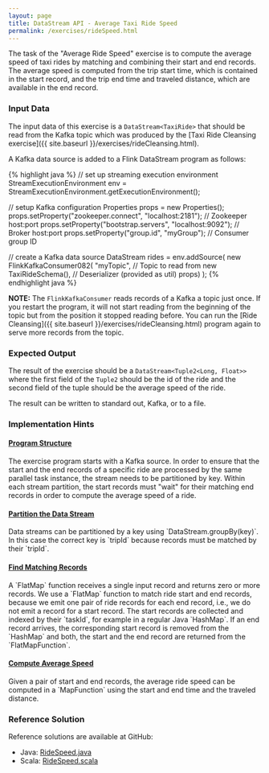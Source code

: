 ```yaml
---
layout: page
title: DataStream API - Average Taxi Ride Speed
permalink: /exercises/rideSpeed.html
---
```


The task of the "Average Ride Speed" exercise is to compute the average speed of taxi rides by matching and combining their start and end records. The average speed is computed from the trip start time, which is contained in the start record, and the trip end time and traveled distance, which are available in the end record.

### Input Data

The input data of this exercise is a `DataStream<TaxiRide>` that should be read from the Kafka topic which was produced by the [Taxi Ride Cleansing exercise]({{ site.baseurl }}/exercises/rideCleansing.html).

A Kafka data source is added to a Flink DataStream program as follows:

{% highlight java %}
// set up streaming execution environment
StreamExecutionEnvironment env = 
	StreamExecutionEnvironment.getExecutionEnvironment();

// setup Kafka configuration
Properties props = new Properties();
props.setProperty("zookeeper.connect", "localhost:2181"); // Zookeeper host:port
props.setProperty("bootstrap.servers", "localhost:9092"); // Broker host:port
props.setProperty("group.id", "myGroup");                 // Consumer group ID

// create a Kafka data source
DataStream<TaxiRide> rides = env.addSource(
  new FlinkKafkaConsumer082<TaxiRide>(
    "myTopic",                                // Topic to read from
    new TaxiRideSchema(),                     // Deserializer (provided as util)
    props)
  );
{% endhighlight java %}

**NOTE:** The `FlinkKafkaConsumer` reads records of a Kafka a topic just once. If you restart the program, it will not start reading from the beginning of the topic but from the position it stopped reading before. You can run the [Ride Cleansing]({{ site.baseurl }}/exercises/rideCleansing.html) program again to serve more records from the topic.

### Expected Output

The result of the exercise should be a `DataStream<Tuple2<Long, Float>>` where the first field of the `Tuple2` should be the id of the ride and the second field of the tuple should be the average speed of the ride.

The result can be written to standard out, Kafka, or to a file.

### Implementation Hints

<div class="panel-group" id="accordion" role="tablist" aria-multiselectable="true">
  <div class="panel panel-default">
    <div class="panel-heading" role="tab" id="headingOne">
      <h4 class="panel-title">
        <a class="collapsed" role="button" data-toggle="collapse" data-parent="#accordion" href="#collapseOne" aria-expanded="false" aria-controls="collapseOne">
Program Structure
        </a>
      </h4>
    </div>
    <div id="collapseOne" class="panel-collapse collapse" role="tabpanel" aria-labelledby="headingOne">
      <div class="panel-body" markdown="span">
The exercise program starts with a Kafka source. In order to ensure that the start and the end records of a specific ride are processed by the same parallel task instance, the stream needs to be partitioned by key. Within each stream partition, the start records must "wait" for their matching end records in order to compute the average speed of a ride. 
      </div>
    </div>
  </div>
  <div class="panel panel-default">
    <div class="panel-heading" role="tab" id="headingTwo">
      <h4 class="panel-title">
        <a class="collapsed" role="button" data-toggle="collapse" data-parent="#accordion" href="#collapseTwo" aria-expanded="false" aria-controls="collapseTwo">
Partition the Data Stream
        </a>
      </h4>
    </div>
    <div id="collapseTwo" class="panel-collapse collapse" role="tabpanel" aria-labelledby="headingTwo">
      <div class="panel-body" markdown="span">
Data streams can be partitioned by a key using `DataStream.groupBy(key)`. In this case the correct key is `tripId` because records must be matched by their `tripId`.
      </div>
    </div>
  </div>
  <div class="panel panel-default">
    <div class="panel-heading" role="tab" id="headingThree">
      <h4 class="panel-title">
        <a class="collapsed" role="button" data-toggle="collapse" data-parent="#accordion" href="#collapseThree" aria-expanded="false" aria-controls="collapseThree">
Find Matching Records
        </a>
      </h4>
    </div>
    <div id="collapseThree" class="panel-collapse collapse" role="tabpanel" aria-labelledby="headingThree">
      <div class="panel-body" markdown="span">
A `FlatMap` function receives a single input record and returns zero or more records. We use a `FlatMap` function to match ride start and end records, because we emit one pair of ride records for each end record, i.e., we do not emit a record for a start record. The start records are collected and indexed by their `taskId`, for example in a regular Java `HashMap<Integer, TaxiRide>`. If an end record arrives, the corresponding start record is removed from the `HashMap` and both, the start and the end record are returned from the `FlatMapFunction`.
      </div>
    </div>
  </div>
  <div class="panel panel-default">
    <div class="panel-heading" role="tab" id="headingFour">
      <h4 class="panel-title">
        <a class="collapsed" role="button" data-toggle="collapse" data-parent="#accordion" href="#collapseFour" aria-expanded="false" aria-controls="collapseFour">
Compute Average Speed
        </a>
      </h4>
    </div>
    <div id="collapseFour" class="panel-collapse collapse" role="tabpanel" aria-labelledby="headingFour">
      <div class="panel-body" markdown="span">
Given a pair of start and end records, the average ride speed can be computed in a `MapFunction` using the start and end time and the traveled distance.
      </div>
    </div>
  </div>
</div>

### Reference Solution

Reference solutions are available at GitHub:

- Java: [RideSpeed.java](https://github.com/dataArtisans/flink-training-exercises/blob/master/src/main/java/com/dataArtisans/flinkTraining/exercises/dataStreamJava/rideSpeed/RideSpeed.java)
- Scala: [RideSpeed.scala](https://github.com/dataArtisans/flink-training-exercises/blob/master/src/main/scala/com/dataArtisans/flinkTraining/exercises/dataStreamScala/rideSpeed/RideSpeed.scala)
